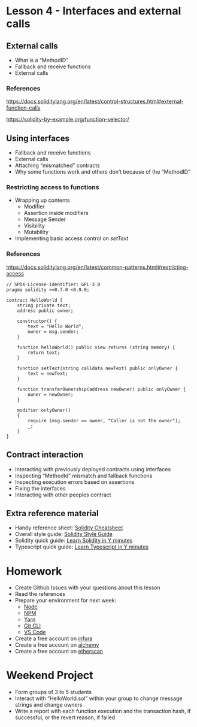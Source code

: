 # Lesson 4 - Interfaces and external calls
## External calls
* What is a “MethodID”
* Fallback and receive functions
* External calls
### References
https://docs.soliditylang.org/en/latest/control-structures.html#external-function-calls

https://solidity-by-example.org/function-selector/

## Using interfaces
* Fallback and receive functions
* External calls
* Attaching “mismatched” contracts
* Why some functions work and others don’t because of the “MethodID”

### Restricting access to functions
* Wrapping up contents
  * Modifier
  * Assertion inside modifiers
  * Message Sender
  * Visibility
  * Mutability
* Implementing basic access control on _setText_
### References
https://docs.soliditylang.org/en/latest/common-patterns.html#restricting-access

<pre><code>// SPDX-License-Identifier: GPL-3.0
pragma solidity >=0.7.0 <0.9.0;

contract HelloWorld {
    string private text;
    address public owner;

    constructor() {
        text = "Hello World";
        owner = msg.sender;
    }

    function helloWorld() public view returns (string memory) {
        return text;
    }

    function setText(string calldata newText) public onlyOwner {
        text = newText;
    }

    function transferOwnership(address newOwner) public onlyOwner {
        owner = newOwner;
    }

    modifier onlyOwner()
    {
        require (msg.sender == owner, "Caller is not the owner");
        _;
    }
}
</code></pre>

## Contract interaction
* Interacting with previously deployed contracts using interfaces
* Inspecting “MethodId” mismatch and fallback functions
* Inspecting execution errors based on assertions
* Fixing the interfaces
* Interacting with other peoples contract

## Extra reference material
* Handy reference sheet: [Solidity Cheatsheet](https://docs.soliditylang.org/en/latest/cheatsheet.html) 
* Overall style guide: [Solidity Style Guide](https://docs.soliditylang.org/en/latest/style-guide.html)
* Solidity quick guide: [Learn Solidity in Y minutes](https://learnxinyminutes.com/docs/solidity/)
* Typescript quick guide: [Learn Typescript in Y minutes](https://learnxinyminutes.com/docs/typescript/)

# Homework
* Create Github Issues with your questions about this lesson
* Read the references
* Prepare your environment for next week:
  * [Node](https://nodejs.org/en/docs/guides/getting-started-guide/)
  * [NPM](https://docs.npmjs.com/cli/v8/configuring-npm/install)
  * [Yarn](https://yarnpkg.com/getting-started)
  * [Git CLI](https://git-scm.com/book/en/v2/Getting-Started-First-Time-Git-Setup)
  * [VS Code](https://code.visualstudio.com/docs/setup/setup-overview)
* Create a free account on [infura](https://infura.io/)
* Create a free account on [alchemy](https://www.alchemy.com/)
* Create a free account on [etherscan](https://etherscan.io/register)

# Weekend Project
* Form groups of 3 to 5 students
* Interact with “HelloWorld.sol” within your group to change message strings and change owners
* Write a report with each function execution and the transaction hash, if successful, or the revert reason, if failed
